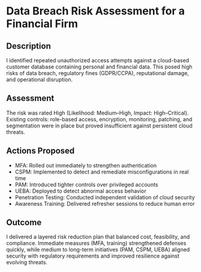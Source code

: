 <h1>Data Breach Risk Assessment for a Financial Firm</h1>

<h2>Description</h2>
I identified repeated unauthorized access attempts against a cloud-based customer database containing personal and financial data. This posed high risks of data breach, regulatory fines (GDPR/CCPA), reputational damage, and operational disruption.

<h2>Assessment</h2>
The risk was rated High (Likelihood: Medium–High, Impact: High–Critical).<br> 
Existing controls: role-based access, encryption, monitoring, patching, and segmentation were in place but proved insufficient against persistent cloud threats.


<h2>Actions Proposed </h2>

- MFA: Rolled out immediately to strengthen authentication<br>
- CSPM: Implemented to detect and remediate misconfigurations in real time<br>
- PAM: Introduced tighter controls over privileged accounts<br>
- UEBA: Deployed to detect abnormal access behavior<br>
- Penetration Testing: Conducted independent validation of cloud security<br>
- Awareness Training: Delivered refresher sessions to reduce human error

<h2>Outcome </h2>
I delivered a layered risk reduction plan that balanced cost, feasibility, and compliance. Immediate measures (MFA, training) strengthened defenses quickly, while medium to long-term initiatives (PAM, CSPM, UEBA) aligned security with regulatory requirements and improved resilience against evolving threats.


<!--
 ```diff
- text in red
+ text in green
! text in orange
# text in gray
@@ text in purple (and bold)@@
```
--!>
